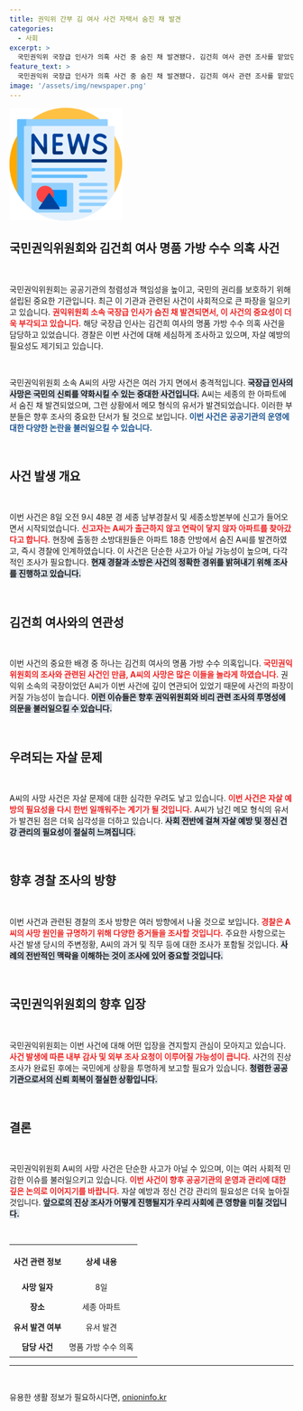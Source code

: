 ```yaml
---
title: 권익위 간부 김 여사 사건 자택서 숨진 채 발견
categories:
  - 사회
excerpt: >
  국민권익위 국장급 인사가 의혹 사건 중 숨진 채 발견됐다. 김건희 여사 관련 조사를 맡았던 그는 메모성 유서를 남겨, 경찰이 사건의 경위를 철저히 조사 중이다. 이 사건의 배경과 더불어 발생 이유에 대한 궁금증이 증폭되고 있다.
feature_text: >
  국민권익위 국장급 인사가 의혹 사건 중 숨진 채 발견됐다. 김건희 여사 관련 조사를 맡았던 그는 메모성 유서를 남겨, 경찰이 사건의 경위를 철저히 조사 중이다. 이 사건의 배경과 더불어 발생 이유에 대한 궁금증이 증폭되고 있다.
image: '/assets/img/newspaper.png'
---
```


<p><img src="/assets/img/newspaper.png" alt="kimp 속보" /></p>

<h2 data-ke-size="size26">국민권익위원회와 김건희 여사 명품 가방 수수 의혹 사건</h2>

<p data-ke-size="size16">&nbsp;</p>

<p>국민권익위원회는 공공기관의 청렴성과 책임성을 높이고, 국민의 권리를 보호하기 위해 설립된 중요한 기관입니다. 최근 이 기관과 관련된 사건이 사회적으로 큰 파장을 일으키고 있습니다. <b><span style="color: #ee2323;">권익위원회 소속 국장급 인사가 숨진 채 발견되면서, 이 사건의 중요성이 더욱 부각되고 있습니다.</span></b> 해당 국장급 인사는 김건희 여사의 명품 가방 수수 의혹 사건을 담당하고 있었습니다. 경찰은 이번 사건에 대해 세심하게 조사하고 있으며, 자살 예방의 필요성도 제기되고 있습니다.</p>

<p data-ke-size="size16">&nbsp;</p>

<p>국민권익위원회 소속 A씨의 사망 사건은 여러 가지 면에서 충격적입니다. <b><span style="background-color: #21538527;">국장급 인사의 사망은 국민의 신뢰를 약화시킬 수 있는 중대한 사건입니다.</span></b> A씨는 세종의 한 아파트에서 숨진 채 발견되었으며, 그런 상황에서 메모 형식의 유서가 발견되었습니다. 이러한 부분들은 향후 조사의 중요한 단서가 될 것으로 보입니다. <b><span style="color: #1a5490;">이번 사건은 공공기관의 운영에 대한 다양한 논란을 불러일으킬 수 있습니다.</span></b></p>

<p data-ke-size="size16">&nbsp;</p>

<h2 data-ke-size="size26">사건 발생 개요</h2>

<p data-ke-size="size16">&nbsp;</p>

<p>이번 사건은 8일 오전 9시 48분 경 세종 남부경찰서 및 세종소방본부에 신고가 들어오면서 시작되었습니다. <b><span style="color: #ee2323;">신고자는 A씨가 출근하지 않고 연락이 닿지 않자 아파트를 찾아갔다고 합니다.</span></b> 현장에 출동한 소방대원들은 아파트 18층 안방에서 숨진 A씨를 발견하였고, 즉시 경찰에 인계하였습니다. 이 사건은 단순한 사고가 아닐 가능성이 높으며, 다각적인 조사가 필요합니다. <b><span style="background-color: #21538527;">현재 경찰과 소방은 사건의 정확한 경위를 밝혀내기 위해 조사를 진행하고 있습니다.</span></b> </p>

<p data-ke-size="size16">&nbsp;</p>

<h2 data-ke-size="size26">김건희 여사와의 연관성</h2>

<p data-ke-size="size16">&nbsp;</p>

<p>이번 사건의 중요한 배경 중 하나는 김건희 여사의 명품 가방 수수 의혹입니다. <b><span style="color: #ee2323;">국민권익위원회의 조사와 관련된 사건인 만큼, A씨의 사망은 많은 이들을 놀라게 하였습니다.</span></b> 권익위 소속의 국장이었던 A씨가 이번 사건에 깊이 연관되어 있었기 때문에 사건의 파장이 커질 가능성이 높습니다. <b><span style="background-color: #21538527;">이런 이슈들은 향후 권익위원회와 비리 관련 조사의 투명성에 의문을 불러일으킬 수 있습니다.</span></b> </p>

<p data-ke-size="size16">&nbsp;</p>

<h2 data-ke-size="size26">우려되는 자살 문제</h2>

<p data-ke-size="size16">&nbsp;</p>

<p>A씨의 사망 사건은 자살 문제에 대한 심각한 우려도 낳고 있습니다. <b><span style="color: #ee2323;">이번 사건은 자살 예방의 필요성을 다시 한번 일깨워주는 계기가 될 것입니다.</span></b> A씨가 남긴 메모 형식의 유서가 발견된 점은 더욱 심각성을 더하고 있습니다. <b><span style="background-color: #21538527;">사회 전반에 걸쳐 자살 예방 및 정신 건강 관리의 필요성이 절실히 느껴집니다.</span></b> </p>

<p data-ke-size="size16">&nbsp;</p>

<h2 data-ke-size="size26">향후 경찰 조사의 방향</h2>

<p data-ke-size="size16">&nbsp;</p>

<p>이번 사건과 관련된 경찰의 조사 방향은 여러 방향에서 나올 것으로 보입니다. <b><span style="color: #ee2323;">경찰은 A씨의 사망 원인을 규명하기 위해 다양한 증거들을 조사할 것입니다.</span></b> 주요한 사항으로는 사건 발생 당시의 주변정황, A씨의 과거 및 직무 등에 대한 조사가 포함될 것입니다. <b><span style="background-color: #21538527;">사례의 전반적인 맥락을 이해하는 것이 조사에 있어 중요할 것입니다.</span></b> </p>

<p data-ke-size="size16">&nbsp;</p>

<h2 data-ke-size="size26">국민권익위원회의 향후 입장</h2>

<p data-ke-size="size16">&nbsp;</p>

<p>국민권익위원회는 이번 사건에 대해 어떤 입장을 견지할지 관심이 모아지고 있습니다. <b><span style="color: #ee2323;">사건 발생에 따른 내부 감사 및 외부 조사 요청이 이루어질 가능성이 큽니다.</span></b> 사건의 진상 조사가 완료된 후에는 국민에게 상황을 투명하게 보고할 필요가 있습니다. <b><span style="background-color: #21538527;">청렴한 공공기관으로서의 신뢰 회복이 절실한 상황입니다.</span></b> </p>

<p data-ke-size="size16">&nbsp;</p>

<h2 data-ke-size="size26">결론</h2>

<p data-ke-size="size16">&nbsp;</p>

<p>국민권익위원회 A씨의 사망 사건은 단순한 사고가 아닐 수 있으며, 이는 여러 사회적 민감한 이슈를 불러일으키고 있습니다. <b><span style="color: #ee2323;">이번 사건이 향후 공공기관의 운영과 관리에 대한 깊은 논의로 이어지기를 바랍니다.</span></b> 자살 예방과 정신 건강 관리의 필요성은 더욱 높아질 것입니다. <b><span style="background-color: #21538527;">앞으로의 진상 조사가 어떻게 진행될지가 우리 사회에 큰 영향을 미칠 것입니다.</span></b> </p>

<p data-ke-size="size16">&nbsp;</p> 

<table style="width: 100%; border-collapse: collapse;">
  <tr>
    <th style="text-align: center; height: 50px;"><b>사건 관련 정보</b></th>
    <th style="text-align: center; height: 50px;"><b>상세 내용</b></th>
  </tr>
  <tr>
    <td style="text-align: center; height: 30px;"><b>사망 일자</b></td>
    <td style="text-align: center; height: 30px;">8일</td>
  </tr>
  <tr>
    <td style="text-align: center; height: 30px;"><b>장소</b></td>
    <td style="text-align: center; height: 30px;">세종 아파트</td>
  </tr>
  <tr>
    <td style="text-align: center; height: 30px;"><b>유서 발견 여부</b></td>
    <td style="text-align: center; height: 30px;">유서 발견</td>
  </tr>
  <tr>
    <td style="text-align: center; height: 30px;"><b>담당 사건</b></td>
    <td style="text-align: center; height: 30px;">명품 가방 수수 의혹</td>
  </tr>
</table>

<hr> 

<p data-ke-size="size16">&nbsp;</p>
유용한 생활 정보가 필요하시다면, <a href="https://onioninfo.kr" rel="dofollow">onioninfo.kr</a>


